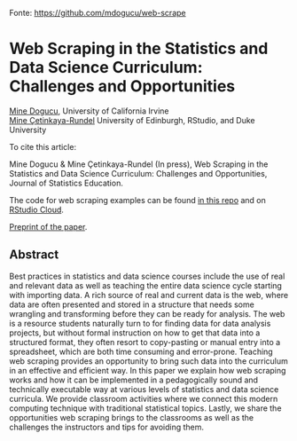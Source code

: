 Fonte: https://github.com/mdogucu/web-scrape

# Web Scraping in the Statistics and Data Science Curriculum: Challenges and Opportunities

[Mine Dogucu](https://mdogucu.ics.uci.edu), University of California Irvine  
[Mine Çetinkaya-Rundel](http://www2.stat.duke.edu/~mc301) University of Edinburgh, RStudio, and Duke University

To cite this article:

Mine Dogucu & Mine Çetinkaya-Rundel (In press), Web Scraping in the Statistics and Data Science Curriculum: Challenges and Opportunities, Journal of Statistics Education.


The code for web scraping examples can be found [in this repo](https://github.com/mdogucu/web-scrape/tree/master/opensecrets) and on [RStudio Cloud](https://rstudio.cloud/project/797118).

[Preprint of the paper](https://github.com/mdogucu/web-scrape/blob/master/web_scrape.pdf).



## Abstract

Best practices in statistics and data science courses include the use of real and relevant data as well as teaching the entire data science cycle starting with importing data. A rich source of real and current data is the web, where data are often presented and stored in a structure that needs some wrangling and transforming before they can be ready for analysis. The web is a resource students naturally turn to for finding data for data analysis projects, but without formal instruction on how to get that data into a structured format, they often resort to copy-pasting or manual entry into a spreadsheet, which are both time consuming and error-prone. Teaching web scraping provides an opportunity to bring such data into the curriculum in an effective and efficient way. In this paper we explain how web scraping works and how it can be implemented in a pedagogically sound and technically executable way at various levels of statistics and data science curricula. We provide classroom activities where we connect this modern computing technique with traditional statistical topics. Lastly, we share the opportunities web scraping brings to the classrooms as well as the challenges the instructors and tips for avoiding them.
